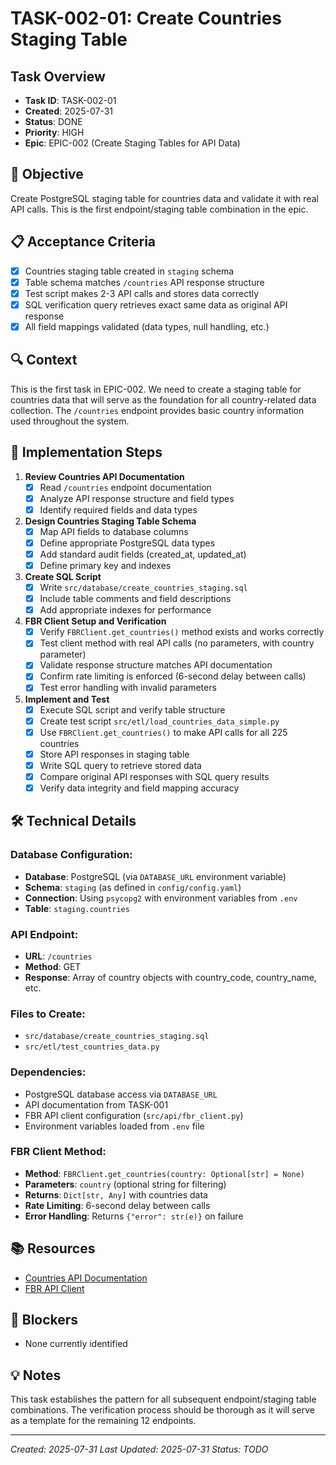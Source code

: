 # TASK-002-01: Create Countries Staging Table

## Task Overview
- **Task ID**: TASK-002-01
- **Created**: 2025-07-31
- **Status**: DONE
- **Priority**: HIGH
- **Epic**: EPIC-002 (Create Staging Tables for API Data)

## 🎯 Objective
Create PostgreSQL staging table for countries data and validate it with real API calls. This is the first endpoint/staging table combination in the epic.

## 📋 Acceptance Criteria
- [x] Countries staging table created in `staging` schema
- [x] Table schema matches `/countries` API response structure
- [x] Test script makes 2-3 API calls and stores data correctly
- [x] SQL verification query retrieves exact same data as original API response
- [x] All field mappings validated (data types, null handling, etc.)

## 🔍 Context
This is the first task in EPIC-002. We need to create a staging table for countries data that will serve as the foundation for all country-related data collection. The `/countries` endpoint provides basic country information used throughout the system.

## 📝 Implementation Steps

1. **Review Countries API Documentation**
   - [x] Read `/countries` endpoint documentation
   - [x] Analyze API response structure and field types
   - [x] Identify required fields and data types

2. **Design Countries Staging Table Schema**
   - [x] Map API fields to database columns
   - [x] Define appropriate PostgreSQL data types
   - [x] Add standard audit fields (created_at, updated_at)
   - [x] Define primary key and indexes

3. **Create SQL Script**
   - [x] Write `src/database/create_countries_staging.sql`
   - [x] Include table comments and field descriptions
   - [x] Add appropriate indexes for performance

4. **FBR Client Setup and Verification**
   - [x] Verify `FBRClient.get_countries()` method exists and works correctly
   - [x] Test client method with real API calls (no parameters, with country parameter)
   - [x] Validate response structure matches API documentation
   - [x] Confirm rate limiting is enforced (6-second delay between calls)
   - [x] Test error handling with invalid parameters

5. **Implement and Test**
   - [x] Execute SQL script and verify table structure
   - [x] Create test script `src/etl/load_countries_data_simple.py`
   - [x] Use `FBRClient.get_countries()` to make API calls for all 225 countries
   - [x] Store API responses in staging table
   - [x] Write SQL query to retrieve stored data
   - [x] Compare original API responses with SQL query results
   - [x] Verify data integrity and field mapping accuracy

## 🛠️ Technical Details

### Database Configuration:
- **Database**: PostgreSQL (via `DATABASE_URL` environment variable)
- **Schema**: `staging` (as defined in `config/config.yaml`)
- **Connection**: Using `psycopg2` with environment variables from `.env`
- **Table**: `staging.countries`

### API Endpoint:
- **URL**: `/countries`
- **Method**: GET
- **Response**: Array of country objects with country_code, country_name, etc.

### Files to Create:
- `src/database/create_countries_staging.sql`
- `src/etl/test_countries_data.py`

### Dependencies:
- PostgreSQL database access via `DATABASE_URL`
- API documentation from TASK-001
- FBR API client configuration (`src/api/fbr_client.py`)
- Environment variables loaded from `.env` file

### FBR Client Method:
- **Method**: `FBRClient.get_countries(country: Optional[str] = None)`
- **Parameters**: `country` (optional string for filtering)
- **Returns**: `Dict[str, Any]` with countries data
- **Rate Limiting**: 6-second delay between calls
- **Error Handling**: Returns `{"error": str(e)}` on failure

## 📚 Resources
- [Countries API Documentation](src/api/endpoint_documentation/countries.md)
- [FBR API Client](src/api/fbr_client.py)

## 🚧 Blockers
- None currently identified

## 💡 Notes
This task establishes the pattern for all subsequent endpoint/staging table combinations. The verification process should be thorough as it will serve as a template for the remaining 12 endpoints.

---
*Created: 2025-07-31*
*Last Updated: 2025-07-31*
*Status: TODO* 